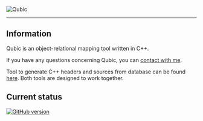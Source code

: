 ![Qubic](http://i.imgur.com/rkC6lFE.png)

***

## Information

Qubic is an object-relational mapping tool written in C++.

If you have any questions concerning Qubic, you can [contact with me](mailto:marmac91@gmail.com).

Tool to generate C++ headers and sources from database can be found [here](https://github.com/Krycho/Qubic). Both tools are designed to work together.

## Current status
[![GitHub version](https://badge.fury.io/gh/maciaszczykm%2FQubic.svg)](http://badge.fury.io/gh/maciaszczykm%2FQubic)
